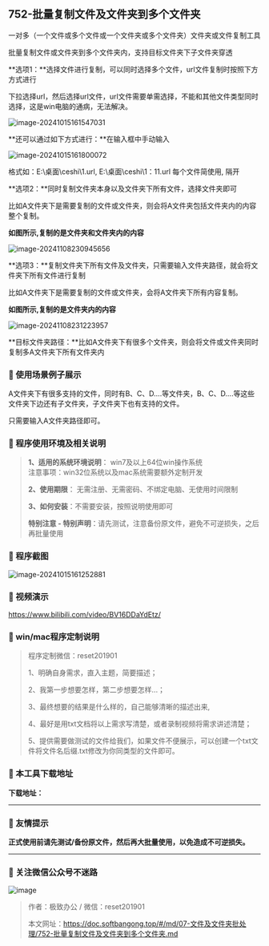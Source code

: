 ## 752-批量复制文件及文件夹到多个文件夹
一对多（一个文件或多个文件或一个文件夹或多个文件夹）文件夹或文件复制工具

批量复制文件或文件夹到多个文件夹内，支持目标文件夹下子文件夹穿透



**选项1：**选择文件进行复制，可以同时选择多个文件，url文件复制时按照下方方式进行

下拉选择url，然后选择url文件，url文件需要单需选择，不能和其他文件类型同时选择，这是win电脑的通病，无法解决。

![image-20241015161547031](https://s2.loli.net/2024/10/15/p8zZFUYiVLrcfDa.png)



**还可以通过如下方式进行：**在输入框中手动输入

![image-20241015161800072](https://s2.loli.net/2024/10/15/8SWZdkIH9wfvrLR.png)

格式如：E:\桌面\ceshi\1.url, E:\桌面\ceshi\1：11.url    每个文件简使用, 隔开



**选项2：**同时复制文件夹本身以及文件夹下所有文件，选择文件夹即可

比如A文件夹下是需要复制的文件或文件夹，则会将A文件夹包括文件夹内的内容整个复制。

**如图所示,复制的是文件夹和文件夹内的内容**

![image-20241108230945656](https://s2.loli.net/2024/11/08/vV473T2NdjFfiR5.png)



**选项3：**复制文件夹下所有文件及文件夹，只需要输入文件夹路径，就会将文件夹下所有文件进行复制

比如A文件夹下是需要复制的文件或文件夹，会将A文件夹下所有内容复制。

**如图所示,复制的是文件夹内的内容**

![image-20241108231223957](https://s2.loli.net/2024/11/08/YofHRAJ91kVgXwI.png)



**目标文件夹路径：**比如A文件夹下有很多个文件夹，则会将文件或文件夹同时复制多A文件夹下所有文件夹内

### 📑 使用场景例子展示
A文件夹下有很多支持的文件，同时有B、C、D....等文件夹，B、C、D....等这些文件夹下边还有子文件夹，子文件夹下也有支持的文件。

只需要输入A文件夹路径即可。

### 📑 程序使用环境及相关说明

> **1、适用的系统环境说明**： win7及以上64位win操作系统  
> 注意事项：win32位系统以及mac系统需要额外定制开发  
>
> **2、使用期限**： 无需注册、无需密码、不绑定电脑、无使用时间限制  
>
> **3、如何安装**：不需要安装，按照说明使用即可  
>
> **特别注意 - 特别声明**：请先测试，注意备份原文件，避免不可逆损失，之后再批量使用

### 📑 程序截图
![image-20241015161252881](https://s2.loli.net/2024/10/15/2vfGupemDP81Jl4.png) 

### 📑 视频演示

https://www.bilibili.com/video/BV16DDaYdEtz/

### 📑 win/mac程序定制说明

> 程序定制微信：reset201901  
>
> 1、明确自身需求，直入主题，简要描述；
>
> 2、我第一步想要怎样，第二步想要怎样...； 
>
> 3、最终想要的结果是什么样的，自己能够清晰的描述出来,  
>
> 4、最好是用txt文档将以上需求写清楚，或者录制视频将需求讲述清楚；  
>
> 5、提供需要做测试的文件给我们，如果文件不便展示，可以创建一个txt文件将文件名后缀.txt修改为你同类型的文件即可。  

### 📑 本工具下载地址

**下载地址：**

------

### 📑 友情提示

**正式使用前请先测试/备份原文件，然后再大批量使用，以免造成不可逆损失。**

------

### 📑 关注微信公众号不迷路

![image](https://s2.loli.net/2024/11/02/tK9T7jxLcuv5rUk.png)

> 作者：极致办公  /  微信：reset201901
>
> 本文网址：https://doc.softbangong.top/#/md/07-文件及文件夹批处理/752-批量复制文件及文件夹到多个文件夹.md